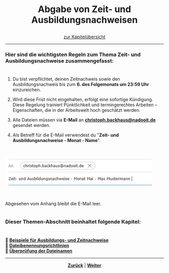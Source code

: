 # <p align="center">Abgabe von Zeit- und Ausbildungsnachweisen</p>

<p align="center">
<a href="#dieser-themen-abschnitt-beinhaltet-folgende-kapitel">zur Kapitelübersicht</a>
</p>

---

### Hier sind die wichtigsten Regeln zum Thema Zeit- und Ausbildungsnachweise zusammengefasst:

#

1. Du bist verpflichtet, deinen Zeitnachweis sowie den Ausbildungsnachweis bis zum **6. des Folgemonats um 23:59 Uhr** einzureichen.

2. Wird diese Frist nicht eingehalten, erfolgt eine sofortige Kündigung.
   Diese Regelung trainiert Pünktlichkeit und termingerechtes Arbeiten – Eigenschaften, die in der Arbeitswelt hoch geschätzt werden.

3. Alle Dateien müssen via **E-Mail** an [**christoph.backhaus@nadooit.de**](mailto:christoph.backhaus@nadooit.de) gesendet werden.

4. Als Betreff für die E-Mail verwendest du "**Zeit- und Ausbildungsnachweise - Monat - Name**".

<br>

![alt text](image-1.png) 

<br> 

Abgesehen vom Anhang bleibt die E-Mail leer.

#

### Dieser Themen-Abschnitt beinhaltet folgende Kapitel:

#

🔹 [**Beispiele für Ausbildungs- und Zeitnachweise**](/docs/01-organisation/02-zeit_und_ausbildungsnachweise/01-beispiele/README.md) </br>
🔹 [**Dateibenennungsrichtlinien**](/docs/01-organisation/02-zeit_und_ausbildungsnachweise/02-dateibenennung/README.md) </br>
🔹 [**Überprüfung der Dateinamen**](/docs/01-organisation/02-zeit_und_ausbildungsnachweise/03-ueberpruefung/README.md) </br>

---

<p align="center">
<a href="/docs/01-organisation/01-zeiterfassung/01-launchpad-guide/README.md"><strong>Zurück</strong></a> | <a href="/docs/01-organisation/02-zeit_und_ausbildungsnachweise/01-beispiele/README.md"><strong>Weiter</strong></a>
</p>
